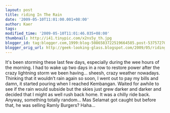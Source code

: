```yaml
---
layout: post
title: riding In The Rain
date: '2009-05-10T11:01:00.001+08:00'
author: Kaer
tags: 
modified_time: '2009-05-10T11:01:46.035+08:00'
thumbnail: http://i41.tinypic.com/x2ns5y_th.jpg
blogger_id: tag:blogger.com,1999:blog-5086583722519664585.post-537572704769962092
blogger_orig_url: http://geek-looking-glass.blogspot.com/2009/05/riding-in-rain.html
---
```


It's been storming these last few days, especially during the wee hours of 
the morning. I had to wake up two days in a row to restore power after the 
crazy lightning storm we been having… sheesh, crazy weather nowadays.  
Thinking that it wouldn’t rain again so soon, I went out to pay my bills 
and damn, it started pouring when I reached Kembangan. Waited for awhile to 
see if the rain would subside but the skies just grew darker and darker and 
decided that I might as well rush back home. It was a chilly ride back. 
Anyway, something totally random… Mas Selamat got caught but before that, 
he was selling Ramly Burgers? Haha…  